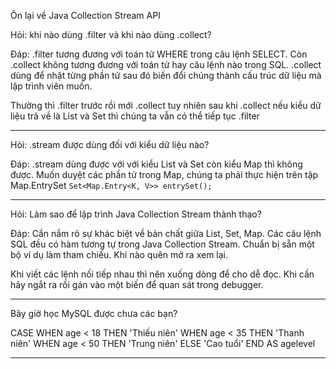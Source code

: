 Ôn lại về Java Collection Stream API

Hỏi: khi nào dùng .filter và khi nào dùng .collect?

Đáp: .filter tương đương với toán tử WHERE trong câu lệnh SELECT. Còn .collect không tương đương với toán tử hay câu lệnh nào trong SQL. .collect dùng để nhặt từng phần tử sau đó biến đổi chúng thành cấu trúc dữ liệu mà lập trình viên muốn.

Thường thì .filter trước rồi mới .collect tuy nhiên sau khi .collect nếu kiểu dữ liệu trả về là List và Set thì chúng ta vẫn có thể tiếp tục .filter

---

Hỏi: .stream được dùng đối với kiểu dữ liệu nào?

Đáp: .stream dùng được với với kiểu List và Set còn kiểu Map thì không được. Muốn duyệt các phần tử trong Map, chúng ta phải thực hiện trên tập Map.EntrySet `Set<Map.Entry<K, V>> entrySet();`

---

Hỏi: Làm sao để lập trình Java Collection Stream thành thạo?

Đáp: Cần nắm rõ sự khác biệt về bản chất giữa List, Set, Map. Các câu lệnh SQL đều có hàm tương tự trong Java Collection Stream. Chuẩn bị sẵn một bộ ví dụ làm tham chiếu. Khi nào quên mở ra xem lại.

Khi viết các lệnh nối tiếp nhau thì nên xuống dòng để cho dễ đọc. Khi cần hãy ngắt ra rồi gán vào một biến để quan sát trong debugger.


---

Bây giờ học MySQL được chưa các bạn?


CASE 
WHEN age < 18 THEN 'Thiếu niên' 
WHEN age < 35 THEN 'Thanh niên' 
WHEN age < 50 THEN 'Trung niên' 
ELSE 'Cao tuổi' 
END AS agelevel

---



